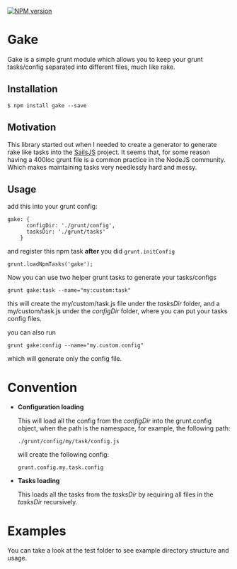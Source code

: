 [![NPM version](https://badge.fury.io/js/gake.png)](http://badge.fury.io/js/gake)
# Gake

  Gake is a simple grunt module which allows you to keep your grunt tasks/config separated into different files, much like
  rake.

## Installation

  ```
  $ npm install gake --save
  ```

## Motivation

  This library started out when I needed to create a generator to generate rake like tasks into the [SailsJS](http://sailsjs.org/) project.
  It seems that, for some reason having a 400loc grunt file is a common practice in the NodeJS community.
  Which makes maintaining tasks very needlessly hard and messy.


## Usage

  add this into your grunt config:

  ```
  gake: {
        configDir: './grunt/config',
        tasksDir: './grunt/tasks'
      }
  ```

  and register this npm task **after** you did ```grunt.initConfig```

  ```
  grunt.loadNpmTasks('gake');
  ```

  Now you can use two helper grunt tasks to generate your tasks/configs
  ```
  grunt gake:task --name="my:custom:task"
  ```
  this will create the my/custom/task.js file under the *tasksDir* folder,
  and a my/custom/task.js under the *configDir* folder, where you can put your tasks config files.

  you can also run
  ```
  grunt gake:config --name="my.custom.config"
  ```
  which will generate only the config file.

# Convention

  * **Configuration loading**

    This will load all the config from the *configDir* into the grunt.config object, when the path is the namespace,
    for example, the following path:
    ```
    ./grunt/config/my/task/config.js
    ```
    will create the following config:
    ```
    grunt.config.my.task.config
    ```

  * **Tasks loading**

    This loads all the tasks from the *tasksDir* by requiring all files in the *tasksDir* recursively.

# Examples

  You can take a look at the test folder to see example directory structure and usage.


